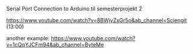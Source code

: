 Serial Port Connection to Arduino
til semesterprojekt 2

https://www.youtube.com/watch?v=8BWjyZxGr5o&ab_channel=Sciengit (13:00)

another example:
https://www.youtube.com/watch?v=1cQqYJCFm94&ab_channel=ByteMe
